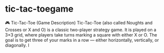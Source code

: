 # tic-tac-toegame
🎮 Tic-Tac-Toe (Game Description)  Tic-Tac-Toe (also called Noughts and Crosses or X and O) is a classic two-player strategy game. It is played on a 3×3 grid, where players take turns marking a square with either X or O.  The goal is to get three of your marks in a row — either horizontally, vertically, or diagonally.  I
